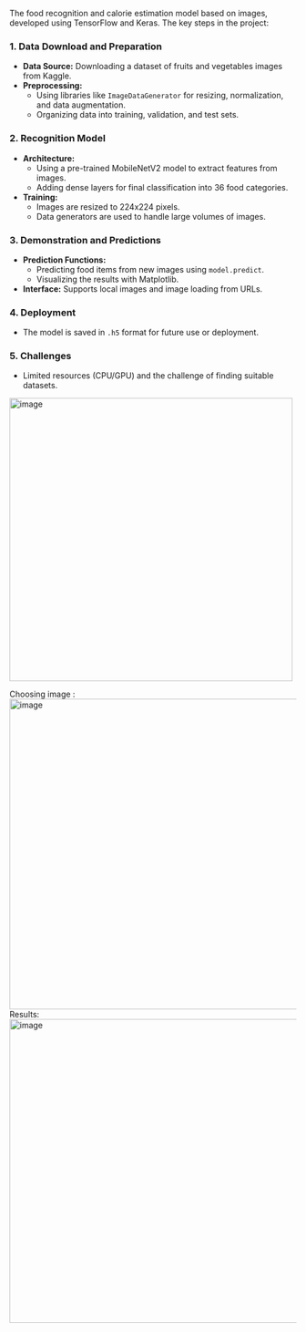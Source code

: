 The food recognition and calorie estimation model based on images, developed using TensorFlow and Keras.
The key steps in the project:

### **1. Data Download and Preparation**
- **Data Source:** Downloading a dataset of fruits and vegetables images from Kaggle.
- **Preprocessing:**
  - Using libraries like `ImageDataGenerator` for resizing, normalization, and data augmentation.
  - Organizing data into training, validation, and test sets.

### **2. Recognition Model**
- **Architecture:**
  - Using a pre-trained MobileNetV2 model to extract features from images.
  - Adding dense layers for final classification into 36 food categories.
- **Training:**
  - Images are resized to 224x224 pixels.
  - Data generators are used to handle large volumes of images.

### **3. Demonstration and Predictions**
- **Prediction Functions:**
  - Predicting food items from new images using `model.predict`.
  - Visualizing the results with Matplotlib.
- **Interface:** Supports local images and image loading from URLs.

### **4. Deployment**
- The model is saved in `.h5` format for future use or deployment.

### **5. Challenges**
- Limited resources (CPU/GPU) and the challenge of finding suitable datasets.

<img width="497" alt="image" src="https://github.com/user-attachments/assets/aa34b188-b69e-40c7-a6ac-ced5be1bf0b4">

Choosing image : <img width="545" alt="image" src="https://github.com/user-attachments/assets/4dc22f4a-943b-480f-a7a3-0a59f2ea6750">
Results: <img width="533" alt="image" src="https://github.com/user-attachments/assets/90c55a8c-0d0c-45d8-9a7c-c34873d691fc">

